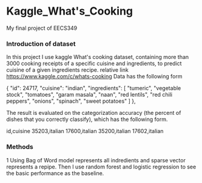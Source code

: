 # Kaggle_What's_Cooking
My final project of EECS349
  
### Introduction of dataset

In this project I use kaggle What's cooking dataset, containing more than 3000 cooking receipts of a specific cuisine and ingredients, to predict cuisine of a given ingredients recipe. relative link https://www.kaggle.com/c/whats-cooking
Data has the following form
 
 {
 "id": 24717,
 "cuisine": "indian",
 "ingredients": [
     "tumeric",
     "vegetable stock",
     "tomatoes",
     "garam masala",
     "naan",
     "red lentils",
     "red chili peppers",
     "onions",
     "spinach",
     "sweet potatoes"
 ]
 },
 
 The result is evaluated on the categorization accuracy (the percent of dishes that you correctly classify), which has the following form.
 
 id,cuisine
35203,italian
17600,italian
35200,italian
17602,italian

### Methods
1 Using Bag of Word model represents all indredients and sparse vector represents a repipe. Then I use random forest and logistic regression to see the basic performance as the baseline.
